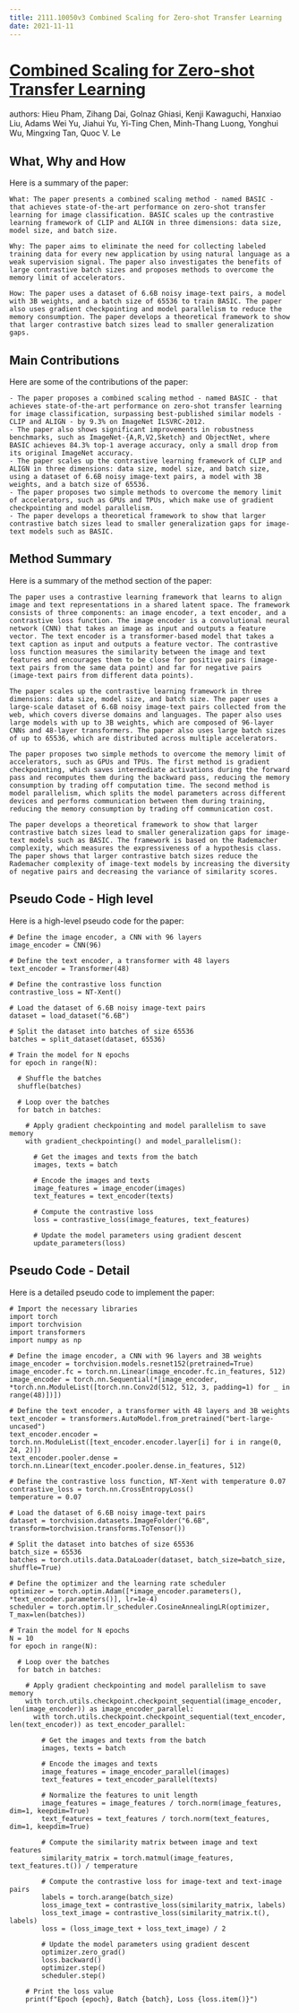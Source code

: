 ```yaml
---
title: 2111.10050v3 Combined Scaling for Zero-shot Transfer Learning
date: 2021-11-11
---
```


# [Combined Scaling for Zero-shot Transfer Learning](http://arxiv.org/abs/2111.10050v3)

authors: Hieu Pham, Zihang Dai, Golnaz Ghiasi, Kenji Kawaguchi, Hanxiao Liu, Adams Wei Yu, Jiahui Yu, Yi-Ting Chen, Minh-Thang Luong, Yonghui Wu, Mingxing Tan, Quoc V. Le


## What, Why and How

[1]: https://arxiv.org/abs/2111.10050v3 "[2111.10050v3] Combined Scaling for Zero-shot Transfer Learning - arXiv.org"
[2]: https://arxiv.org/pdf/2111.10050v3.pdf "Combined Scaling for Zero-shot Transfer Learning - arXiv.org"
[3]: https://arxiv.org/pdf/2111.10050v3 "arXiv.org"

Here is a summary of the paper:

```
What: The paper presents a combined scaling method - named BASIC - that achieves state-of-the-art performance on zero-shot transfer learning for image classification. BASIC scales up the contrastive learning framework of CLIP and ALIGN in three dimensions: data size, model size, and batch size.

Why: The paper aims to eliminate the need for collecting labeled training data for every new application by using natural language as a weak supervision signal. The paper also investigates the benefits of large contrastive batch sizes and proposes methods to overcome the memory limit of accelerators.

How: The paper uses a dataset of 6.6B noisy image-text pairs, a model with 3B weights, and a batch size of 65536 to train BASIC. The paper also uses gradient checkpointing and model parallelism to reduce the memory consumption. The paper develops a theoretical framework to show that larger contrastive batch sizes lead to smaller generalization gaps.
```

## Main Contributions

[1]: https://arxiv.org/abs/2111.10050v3 "[2111.10050v3] Combined Scaling for Zero-shot Transfer Learning - arXiv.org"
[2]: https://arxiv.org/pdf/2111.10050v3.pdf "Combined Scaling for Zero-shot Transfer Learning - arXiv.org"
[3]: https://arxiv.org/pdf/2111.10050v3 "arXiv.org"

Here are some of the contributions of the paper:

```
- The paper proposes a combined scaling method - named BASIC - that achieves state-of-the-art performance on zero-shot transfer learning for image classification, surpassing best-published similar models - CLIP and ALIGN - by 9.3% on ImageNet ILSVRC-2012.
- The paper also shows significant improvements in robustness benchmarks, such as ImageNet-{A,R,V2,Sketch} and ObjectNet, where BASIC achieves 84.3% top-1 average accuracy, only a small drop from its original ImageNet accuracy.
- The paper scales up the contrastive learning framework of CLIP and ALIGN in three dimensions: data size, model size, and batch size, using a dataset of 6.6B noisy image-text pairs, a model with 3B weights, and a batch size of 65536.
- The paper proposes two simple methods to overcome the memory limit of accelerators, such as GPUs and TPUs, which make use of gradient checkpointing and model parallelism.
- The paper develops a theoretical framework to show that larger contrastive batch sizes lead to smaller generalization gaps for image-text models such as BASIC.
```

## Method Summary

[1]: https://arxiv.org/abs/2111.10050v3 "[2111.10050v3] Combined Scaling for Zero-shot Transfer Learning - arXiv.org"
[2]: https://arxiv.org/pdf/2111.10050v3.pdf "Combined Scaling for Zero-shot Transfer Learning - arXiv.org"
[3]: https://arxiv.org/pdf/2111.10050v3 "arXiv.org"

Here is a summary of the method section of the paper:

```
The paper uses a contrastive learning framework that learns to align image and text representations in a shared latent space. The framework consists of three components: an image encoder, a text encoder, and a contrastive loss function. The image encoder is a convolutional neural network (CNN) that takes an image as input and outputs a feature vector. The text encoder is a transformer-based model that takes a text caption as input and outputs a feature vector. The contrastive loss function measures the similarity between the image and text features and encourages them to be close for positive pairs (image-text pairs from the same data point) and far for negative pairs (image-text pairs from different data points).

The paper scales up the contrastive learning framework in three dimensions: data size, model size, and batch size. The paper uses a large-scale dataset of 6.6B noisy image-text pairs collected from the web, which covers diverse domains and languages. The paper also uses large models with up to 3B weights, which are composed of 96-layer CNNs and 48-layer transformers. The paper also uses large batch sizes of up to 65536, which are distributed across multiple accelerators.

The paper proposes two simple methods to overcome the memory limit of accelerators, such as GPUs and TPUs. The first method is gradient checkpointing, which saves intermediate activations during the forward pass and recomputes them during the backward pass, reducing the memory consumption by trading off computation time. The second method is model parallelism, which splits the model parameters across different devices and performs communication between them during training, reducing the memory consumption by trading off communication cost.

The paper develops a theoretical framework to show that larger contrastive batch sizes lead to smaller generalization gaps for image-text models such as BASIC. The framework is based on the Rademacher complexity, which measures the expressiveness of a hypothesis class. The paper shows that larger contrastive batch sizes reduce the Rademacher complexity of image-text models by increasing the diversity of negative pairs and decreasing the variance of similarity scores.
```

## Pseudo Code - High level

[1]: https://arxiv.org/abs/2111.10050v3 "[2111.10050v3] Combined Scaling for Zero-shot Transfer Learning - arXiv.org"
[2]: https://arxiv.org/pdf/2111.10050v3.pdf "Combined Scaling for Zero-shot Transfer Learning - arXiv.org"
[3]: https://arxiv.org/pdf/2111.10050v3 "arXiv.org"

Here is a high-level pseudo code for the paper:

```
# Define the image encoder, a CNN with 96 layers
image_encoder = CNN(96)

# Define the text encoder, a transformer with 48 layers
text_encoder = Transformer(48)

# Define the contrastive loss function
contrastive_loss = NT-Xent()

# Load the dataset of 6.6B noisy image-text pairs
dataset = load_dataset("6.6B")

# Split the dataset into batches of size 65536
batches = split_dataset(dataset, 65536)

# Train the model for N epochs
for epoch in range(N):

  # Shuffle the batches
  shuffle(batches)

  # Loop over the batches
  for batch in batches:

    # Apply gradient checkpointing and model parallelism to save memory
    with gradient_checkpointing() and model_parallelism():

      # Get the images and texts from the batch
      images, texts = batch

      # Encode the images and texts
      image_features = image_encoder(images)
      text_features = text_encoder(texts)

      # Compute the contrastive loss
      loss = contrastive_loss(image_features, text_features)

      # Update the model parameters using gradient descent
      update_parameters(loss)
```

## Pseudo Code - Detail

[1]: https://arxiv.org/abs/2111.10050v3 "[2111.10050v3] Combined Scaling for Zero-shot Transfer Learning - arXiv.org"
[2]: https://arxiv.org/pdf/2111.10050v3.pdf "Combined Scaling for Zero-shot Transfer Learning - arXiv.org"
[3]: https://arxiv.org/pdf/2111.10050v3 "arXiv.org"

Here is a detailed pseudo code to implement the paper:

```
# Import the necessary libraries
import torch
import torchvision
import transformers
import numpy as np

# Define the image encoder, a CNN with 96 layers and 3B weights
image_encoder = torchvision.models.resnet152(pretrained=True)
image_encoder.fc = torch.nn.Linear(image_encoder.fc.in_features, 512)
image_encoder = torch.nn.Sequential(*[image_encoder, *torch.nn.ModuleList([torch.nn.Conv2d(512, 512, 3, padding=1) for _ in range(48)])])

# Define the text encoder, a transformer with 48 layers and 3B weights
text_encoder = transformers.AutoModel.from_pretrained("bert-large-uncased")
text_encoder.encoder = torch.nn.ModuleList([text_encoder.encoder.layer[i] for i in range(0, 24, 2)])
text_encoder.pooler.dense = torch.nn.Linear(text_encoder.pooler.dense.in_features, 512)

# Define the contrastive loss function, NT-Xent with temperature 0.07
contrastive_loss = torch.nn.CrossEntropyLoss()
temperature = 0.07

# Load the dataset of 6.6B noisy image-text pairs
dataset = torchvision.datasets.ImageFolder("6.6B", transform=torchvision.transforms.ToTensor())

# Split the dataset into batches of size 65536
batch_size = 65536
batches = torch.utils.data.DataLoader(dataset, batch_size=batch_size, shuffle=True)

# Define the optimizer and the learning rate scheduler
optimizer = torch.optim.Adam([*image_encoder.parameters(), *text_encoder.parameters()], lr=1e-4)
scheduler = torch.optim.lr_scheduler.CosineAnnealingLR(optimizer, T_max=len(batches))

# Train the model for N epochs
N = 10
for epoch in range(N):

  # Loop over the batches
  for batch in batches:

    # Apply gradient checkpointing and model parallelism to save memory
    with torch.utils.checkpoint.checkpoint_sequential(image_encoder, len(image_encoder)) as image_encoder_parallel:
      with torch.utils.checkpoint.checkpoint_sequential(text_encoder, len(text_encoder)) as text_encoder_parallel:

        # Get the images and texts from the batch
        images, texts = batch

        # Encode the images and texts
        image_features = image_encoder_parallel(images)
        text_features = text_encoder_parallel(texts)

        # Normalize the features to unit length
        image_features = image_features / torch.norm(image_features, dim=1, keepdim=True)
        text_features = text_features / torch.norm(text_features, dim=1, keepdim=True)

        # Compute the similarity matrix between image and text features
        similarity_matrix = torch.matmul(image_features, text_features.t()) / temperature

        # Compute the contrastive loss for image-text and text-image pairs
        labels = torch.arange(batch_size)
        loss_image_text = contrastive_loss(similarity_matrix, labels)
        loss_text_image = contrastive_loss(similarity_matrix.t(), labels)
        loss = (loss_image_text + loss_text_image) / 2

        # Update the model parameters using gradient descent
        optimizer.zero_grad()
        loss.backward()
        optimizer.step()
        scheduler.step()

    # Print the loss value
    print(f"Epoch {epoch}, Batch {batch}, Loss {loss.item()}")
```